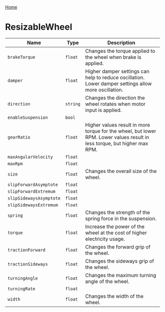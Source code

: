 [Home](https://wnp78.github.io/Sr2Xml/)

# ResizableWheel


|Name|Type|Description|
|--|--|--|
|`brakeTorque`|`float`|Changes the torque applied to the wheel when brake is applied.|
|`damper`|`float`|Higher damper settings can help to reduce oscillation. Lower damper settings allow more oscillation.|
|`direction`|`string`|Changes the direction the wheel rotates when motor input is applied.|
|`enableSuspension`|`bool`||
|`gearRatio`|`float`|Higher values result in more torque for the wheel, but lower RPM. Lower values result in less torque, but higher max RPM.|
|`maxAngularVelocity`|`float`||
|`maxRpm`|`float`||
|`size`|`float`|Changes the overall size of the wheel.|
|`slipForwardAsymptote`|`float`||
|`slipForwardExtremum`|`float`||
|`slipSidewaysAsymptote`|`float`||
|`slipSidewaysExtremum`|`float`||
|`spring`|`float`|Changes the strength of the spring force in the suspension.|
|`torque`|`float`|Increase the power of the wheel at the cost of higher electricity usage.|
|`tractionForward`|`float`|Changes the forward grip of the wheel.|
|`tractionSideways`|`float`|Changes the sideways grip of the wheel.|
|`turningAngle`|`float`|Changes the maximum turning angle of the wheel.|
|`turningRate`|`float`||
|`width`|`float`|Changes the width of the wheel.|


